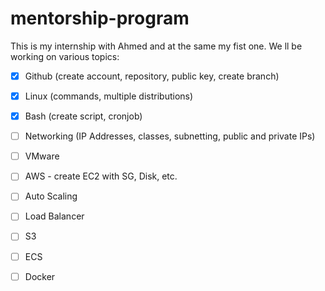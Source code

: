 # mentorship-program

 This is my internship with Ahmed and at the same my fist one. We ll be working on various topics:

  - [x] Github (create account, repository, public key, create branch)
  - [X] Linux (commands, multiple distributions)
  - [X] Bash (create script, cronjob)
  - [ ] Networking (IP Addresses, classes, subnetting, public and private IPs)
  - [ ] VMware
  - [ ] AWS - create EC2 with SG, Disk, etc. 
  - [ ] Auto Scaling
  - [ ] Load Balancer
  - [ ] S3
  - [ ] ECS 
  - [ ] Docker


